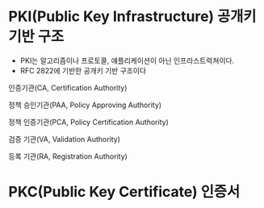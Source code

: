 # PKI(Public Key Infrastructure) 공개키 기반 구조
* PKI는 알고리즘이나 프로토콜, 얘플리케이션이 아닌 인프라스트럭쳐이다.
* RFC 2822에 기반한 공개키 기반 구조이다

인증기관(CA, Certification Authority)

정책 승인기관(PAA, Policy Approving Authority)

정책 인증기관(PCA, Policy Certification Authority)

검증 기관(VA, Validation Authority)

등록 기관(RA, Registration Authority)

# PKC(Public Key Certificate) 인증서
